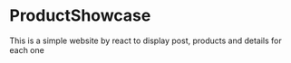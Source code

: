# ProductShowcase
This is a simple website by react to display post, products and details for each one
